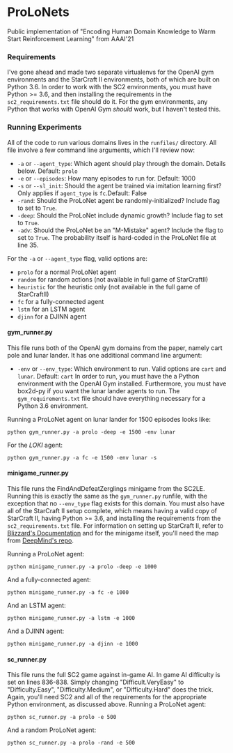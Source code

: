 # ProLoNets
Public implementation of "Encoding Human Domain Knowledge to Warm Start Reinforcement Learning" from AAAI'21

### Requirements

I've gone ahead and made two separate virtualenvs for the OpenAI gym environments and the StarCraft II environments, both of which are built on Python 3.6. In order to work with the SC2 environments, you must have Python >= 3.6, and then installing the requirements in the `sc2_requirements.txt` file should do it. For the gym environments, any Python that works with OpenAI Gym _should_ work, but I haven't tested this.

### Running Experiments

All of the code to run various domains lives in the `runfiles/` directory. 
All file involve a few command line arguments, which I'll review now:

* `-a` or `--agent_type`: Which agent should play through the domain. Details below. Default: `prolo`
* `-e` or `--episodes`: How many episodes to run for. Default: 1000
* `-s` or `--sl_init`: Should the agent be trained via imitation learning first? Only applies if `agent_type` is `fc`.Default: False
* `-rand`: Should the ProLoNet agent be randomly-initialized? Include flag to set to `True`.
* `-deep`: Should the ProLoNet include dynamic growth? Include flag to set to `True`.
* `-adv`: Should the ProLoNet be an "M-Mistake" agent? Include the flag to set to `True`. The probability itself is hard-coded in the ProLoNet file at line 35.

For the `-a` or `--agent_type` flag, valid options are:
* `prolo` for a normal ProLoNet agent
* `random` for random actions (not available in full game of StarCraftII)
* `heuristic` for the heuristic only (not available in the full game of StarCraftII)
* `fc` for a fully-connected agent
* `lstm` for an LSTM agent
* `djinn` for a DJINN agent

#### gym_runner.py

This file runs both of the OpenAI gym domains from the paper, namely cart pole and lunar lander. It has one additional command line argument:
* `-env` or `--env_type`: Which environment to run. Valid options are `cart` and `lunar`. Default: `cart`
In order to run, you  must have the a Python environment with the OpenAI Gym installed. Furthermore, you  must have box2d-py if you want the lunar lander agents to run. The `gym_requirements.txt` file should have everything necessary for a Python 3.6 environment.

Running a ProLoNet agent on lunar lander for 1500 episodes looks like:
```
python gym_runner.py -a prolo -deep -e 1500 -env lunar
```
For the _LOKI_ agent:
```
python gym_runner.py -a fc -e 1500 -env lunar -s
```

#### minigame_runner.py

This file runs the FindAndDefeatZerglings minigame from the SC2LE. Running this is exactly the same as the `gym_runner.py` runfile, with the exception that no `--env_type` flag exists for this domain. You must also have all of the StarCraft II setup complete, which means having a valid copy of StarCraft II, having Python >= 3.6, and installing the requirements from the `sc2_requirements.txt` file. For information on setting up StarCraft II, refer to [Blizzard's Documentation](https://github.com/Blizzard/s2client-proto) and for the minigame itself, you'll need the map from [DeepMind's repo](https://github.com/deepmind/pysc2).

Running a ProLoNet agent:
```
python minigame_runner.py -a prolo -deep -e 1000
```
And a fully-connected agent:
```
python minigame_runner.py -a fc -e 1000
```
And an LSTM agent:
```
python minigame_runner.py -a lstm -e 1000
```
And a DJINN agent:
```
python minigame_runner.py -a djinn -e 1000
```

#### sc_runner.py

This file runs the full SC2 game against in-game AI. In game AI difficulty is set on lines 836-838. Simply changing "Difficult.VeryEasy" to "Difficulty.Easy", "Difficulty.Medium", or "Difficulty.Hard" does the trick. Again, you'll need SC2 and all of the requirements for the appropriate Python environment, as discussed above.
Running a ProLoNet agent:
```
python sc_runner.py -a prolo -e 500
```
And a random ProLoNet agent:
```
python sc_runner.py -a prolo -rand -e 500
```